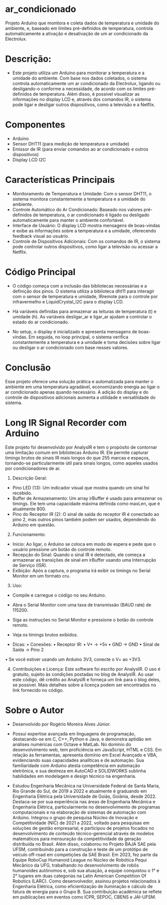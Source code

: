 # ar_condicionado
Projeto Arduino que monitora e coleta dados de temperatura e umidade do ambiente, e, baseado em limites pré-definidos de temperatura, controla automaticamente a ativação e desativação de um ar condicionado da Electrolux.

# Descrição:
- Este projeto utiliza um Arduino para monitorar a temperatura e a umidade do ambiente. Com base nos dados coletados, o sistema controla automaticamente um ar condicionado da Electrolux, ligando ou desligando-o conforme a necessidade, de acordo com os limites pré-definidos de temperatura. Além disso, é possível visualizar as informações no display LCD e, através dos comandos IR, o sistema pode ligar e desligar outros dispositivos, como a televisão e a Netflix.

# Componentes
- Arduino
- Sensor DHT11 (para medição de temperatura e umidade)
- Emissor de IR (para enviar comandos ao ar condicionado e outros dispositivos)
- Display LCD I2C

# Características Principais
- Monitoramento de Temperatura e Umidade: Com o sensor DHT11, o sistema monitora constantemente a temperatura e a umidade do ambiente.
- Controle Automático do Ar Condicionado: Baseado nos valores pré-definidos de temperatura, o ar condicionado é ligado ou desligado automaticamente para manter o ambiente confortável.
- Interface de Usuário: O display LCD mostra mensagens de boas-vindas e exibe as informações sobre a temperatura e a umidade, oferecendo feedback visual ao usuário.
- Controle de Dispositivos Adicionais: Com os comandos de IR, o sistema pode controlar outros dispositivos, como ligar a televisão ou acessar a Netflix.

# Código Principal
- O código começa com a inclusão das bibliotecas necessárias e a definição dos pinos. O sistema utiliza a biblioteca dht11 para interagir com o sensor de temperatura e umidade, IRremote para o controle por infravermelho e LiquidCrystal_I2C para o display LCD.

- Há variáveis definidas para armazenar as leituras de temperatura (t) e umidade (h). As variáveis desligar_ar e ligar_ar ajudam a controlar o estado do ar condicionado.

- No setup, o display é inicializado e apresenta mensagens de boas-vindas. Em seguida, no loop principal, o sistema verifica constantemente a temperatura e a umidade e toma decisões sobre ligar ou desligar o ar condicionado com base nesses valores.

# Conclusão
Esse projeto oferece uma solução prática e automatizada para manter o ambiente em uma temperatura agradável, economizando energia ao ligar o ar condicionado apenas quando necessário. A adição do display e do controle de dispositivos adicionais aumenta a utilidade e versatilidade do sistema.

# Long IR Signal Recorder com Arduino
Este projeto foi desenvolvido por AnalysIR e tem o propósito de contornar uma limitação comum em bibliotecas Arduino IR. Ele permite capturar timings brutos de sinais IR mais longos do que 255 marcas e espaços, tornando-se particularmente útil para sinais longos, como aqueles usados por condicionadores de ar.

1. Descrição Geral:
- Pino LED (13): Um indicador visual que mostra quando um sinal foi recebido.
- Buffer de Armazenamento: Um array irBuffer é usado para armazenar os timings. Ele tem uma capacidade máxima definida como maxLen, que é atualmente 800.
- Pino do Receptor IR (2): O sinal de saída do receptor IR é conectado ao pino 2, mas outros pinos também podem ser usados, dependendo do Arduino em questão.

2. Funcionamento:
- Início: Ao ligar, o Arduino se coloca em modo de espera e pede que o usuário pressione um botão do controle remoto.
- Recepção do Sinal: Quando o sinal IR é detectado, ele começa a armazenar as transições de sinal em irBuffer usando uma Interrupção de Serviço (ISR).
- Exibição: Após a captura, o programa irá exibir os timings no Serial Monitor em um formato cru.

3. Uso:
- Compile e carregue o código no seu Arduino.
- Abra o Serial Monitor com uma taxa de transmissão (BAUD rate) de 115200.
- Siga as instruções no Serial Monitor e pressione o botão do controle remoto.
- Veja os timings brutos exibidos.
  
- Dicas:
• Conexões:
• Receptor IR:
• V+ -> +5v
• GND -> GND
• Sinal de Saída -> Pino 2

• Se você estiver usando um Arduino 3V3, conecte o V+ ao +3V3.

4. Contribuições e Licença:
Este software foi escrito por AnalysIR. O uso é gratuito, sujeito às condições postadas no blog de AnalysIR. Ao usar este código, dê crédito ao AnalysIR e forneça um link para o blog deles, se possível. Mais detalhes sobre a licença podem ser encontrados no link fornecido no código.

# Sobre o Autor
- Desenvolvido por Rogério Moreira Alves Júnior.
- Possui expertise avançada em linguagens de programação, destacando-se em C, C++, Python e Java, e demonstra aptidão em análises numéricas com Octave e MatLab. No domínio do desenvolvimento web, tem proficiência em JavaScript, HTML e CSS. Em relação às ferramentas, apresenta domínio em Excel Avançado e VBA, evidenciando suas capacidades analíticas e de automação. Sua familiaridade com Arduino atesta competência em automação eletrônica, e sua destreza em AutoCAD e SOLIDWORKS sublinha habilidades em modelagem e design técnico na engenharia.

- Estudou Engenharia Mecânica na Universidade Federal de Santa Maria, Rio Grande do Sul, de 2019 a 2022 e atualmente é graduando em Engenharia Elétrica pela Universidade de Goiás, Goiânia, desde 2022. Destaca-se por sua experiência nas áreas de Engenharia Mecânica e Engenharia Elétrica, particularmente no desenvolvimento de programas computacionais e na elaboração de sistemas de automação com Arduino. Integrou o grupo de pesquisa Núcleo de Inovação e Competitividade (NIC) de 2021 a 2022, voltado para pesquisas em soluções de gestão empresarial, e participou de projetos focados no desenvolvimento de conteúdo técnico-gerencial através de modelos matemáticos para mensuração da competitividade da geração distribuída no Brasil. Além disso, colaborou no Projeto BAJA SAE pela UFSM, contribuindo para a construção e teste de um protótipo de veículo off-road em competições da SAE Brasil. Em 2023, fez parte da Equipe RoboCup Humanoid League no Núcleo de Robótica Pequi Mecânico da UFG, trabalhando no desenvolvimento de robôs humanoides autônomos e, sob sua atuação, a equipe conquistou o 1° e 2° lugares em duas categorias na Latin American Competition Of Robotics (LARC). Como desenvolvedor, assinou projetos relacionados à Engenharia Elétrica, como eficientização de iluminação e cálculo de fatura de energia para o Grupo B. Sua contribuição acadêmica se reflete em publicações em eventos como ICPR, SEPOC, CBENS e JAI-UFSM.
